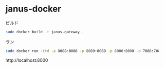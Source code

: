 # janus-docker

ビルド

```bash
sudo docker build -t janus-gateway .
```

ラン

```bash
sudo docker run -itd -p 8088:8088 -p 8089:8089 -p 8000:8000 -p 7088:7088 --name janus-gateway -d janus-gateway
```

http://localhost:8000